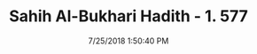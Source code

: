 ---
title        : "Sahih Al-Bukhari Hadith - 1. 577"
date         : 7/25/2018 1:50:40 PM
draft        : false
type         : "hadith"
layout       : "hadith"
BookCode     : "SHB"
VolumeNumber : "1"
HadithNumber : "577"
categories  :  ["Adhan-'Whenever you pronounce Adhan for prayer ..'"]
tags  :  ["Anas"]
---